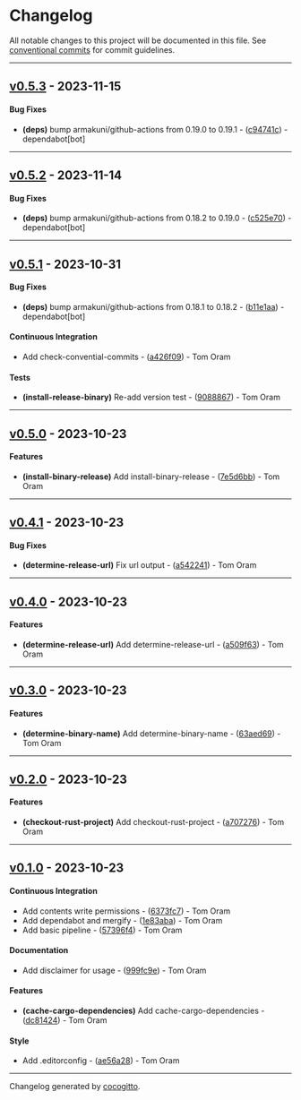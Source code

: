 # Changelog
All notable changes to this project will be documented in this file. See [conventional commits](https://www.conventionalcommits.org/) for commit guidelines.

- - -
## [v0.5.3](https://github.com/tomphp/github-actions/compare/v0.5.2..v0.5.3) - 2023-11-15
#### Bug Fixes
- **(deps)** bump armakuni/github-actions from 0.19.0 to 0.19.1 - ([c94741c](https://github.com/tomphp/github-actions/commit/c94741cd67eea919c2d3d923eebfb63f9fb14ed5)) - dependabot[bot]

- - -

## [v0.5.2](https://github.com/tomphp/github-actions/compare/v0.5.1..v0.5.2) - 2023-11-14
#### Bug Fixes
- **(deps)** bump armakuni/github-actions from 0.18.2 to 0.19.0 - ([c525e70](https://github.com/tomphp/github-actions/commit/c525e70ef9ebd6f7f041968a9563aa49919d2cc5)) - dependabot[bot]

- - -

## [v0.5.1](https://github.com/tomphp/github-actions/compare/v0.5.0..v0.5.1) - 2023-10-31
#### Bug Fixes
- **(deps)** bump armakuni/github-actions from 0.18.1 to 0.18.2 - ([b11e1aa](https://github.com/tomphp/github-actions/commit/b11e1aa8a5309d62227c4250e97d3591e580295d)) - dependabot[bot]
#### Continuous Integration
- Add check-convential-commits - ([a426f09](https://github.com/tomphp/github-actions/commit/a426f092519fd57cf6b9137d8f8c6a6ef617b130)) - Tom Oram
#### Tests
- **(install-release-binary)** Re-add version test - ([9088867](https://github.com/tomphp/github-actions/commit/9088867ec1c8150b6dd6bbb098df80d5870bd574)) - Tom Oram

- - -

## [v0.5.0](https://github.com/tomphp/github-actions/compare/v0.4.1..v0.5.0) - 2023-10-23
#### Features
- **(install-binary-release)** Add install-binary-release - ([7e5d6bb](https://github.com/tomphp/github-actions/commit/7e5d6bb83b9f5dd95bb53ff899028cffe69e5c15)) - Tom Oram

- - -

## [v0.4.1](https://github.com/tomphp/github-actions/compare/v0.4.0..v0.4.1) - 2023-10-23
#### Bug Fixes
- **(determine-release-url)** Fix url output - ([a542241](https://github.com/tomphp/github-actions/commit/a542241bee5a1833b2eb134cdad58e72cc4c9dcd)) - Tom Oram

- - -

## [v0.4.0](https://github.com/tomphp/github-actions/compare/v0.3.0..v0.4.0) - 2023-10-23
#### Features
- **(determine-release-url)** Add determine-release-url - ([a509f63](https://github.com/tomphp/github-actions/commit/a509f633c37865ad66dcdbe56b5f5c34b267925a)) - Tom Oram

- - -

## [v0.3.0](https://github.com/tomphp/github-actions/compare/v0.2.0..v0.3.0) - 2023-10-23
#### Features
- **(determine-binary-name)** Add determine-binary-name - ([63aed69](https://github.com/tomphp/github-actions/commit/63aed695440fa63fe8d6a03432c237d63bcac6ad)) - Tom Oram

- - -

## [v0.2.0](https://github.com/tomphp/github-actions/compare/v0.1.0..v0.2.0) - 2023-10-23
#### Features
- **(checkout-rust-project)** Add checkout-rust-project - ([a707276](https://github.com/tomphp/github-actions/commit/a707276d6f5249ab8e95164fe525263c8bcf36f5)) - Tom Oram

- - -

## [v0.1.0](https://github.com/tomphp/github-actions/compare/28d9d0aebb426d0c8a21bc3e3e4904ffadb7ef50..v0.1.0) - 2023-10-23
#### Continuous Integration
- Add contents write permissions - ([6373fc7](https://github.com/tomphp/github-actions/commit/6373fc71d731f64eba8bd80ff5dc0f102d889d55)) - Tom Oram
- Add dependabot and mergify - ([1e83aba](https://github.com/tomphp/github-actions/commit/1e83aba5f88ece5fac227115033ed5e24bab6ad1)) - Tom Oram
- Add basic pipeline - ([57396f4](https://github.com/tomphp/github-actions/commit/57396f4d0a348b871817a9566b4c0adef1cd8917)) - Tom Oram
#### Documentation
- Add disclaimer for usage - ([999fc9e](https://github.com/tomphp/github-actions/commit/999fc9e6e0eba550b4efb89354262b6a6737a160)) - Tom Oram
#### Features
- **(cache-cargo-dependencies)** Add cache-cargo-dependencies - ([dc81424](https://github.com/tomphp/github-actions/commit/dc814241ecaa52ec1c4de3371e3281049cb797ab)) - Tom Oram
#### Style
- Add .editorconfig - ([ae56a28](https://github.com/tomphp/github-actions/commit/ae56a28a0eab8c76b86973dfc09f9d2d61932348)) - Tom Oram

- - -

Changelog generated by [cocogitto](https://github.com/cocogitto/cocogitto).